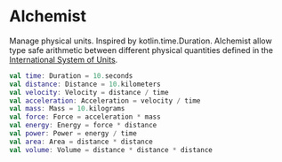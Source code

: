 # Alchemist

Manage physical units. Inspired by kotlin.time.Duration. Alchemist allow type safe arithmetic between different 
physical quantities defined in the [International System of Units](https://en.wikipedia.org/wiki/International_System_of_Units#).

```kt
val time: Duration = 10.seconds
val distance: Distance = 10.kilometers
val velocity: Velocity = distance / time
val acceleration: Acceleration = velocity / time
val mass: Mass = 10.kilograms
val force: Force = acceleration * mass
val energy: Energy = force * distance
val power: Power = energy / time
val area: Area = distance * distance
val volume: Volume = distance * distance * distance
```